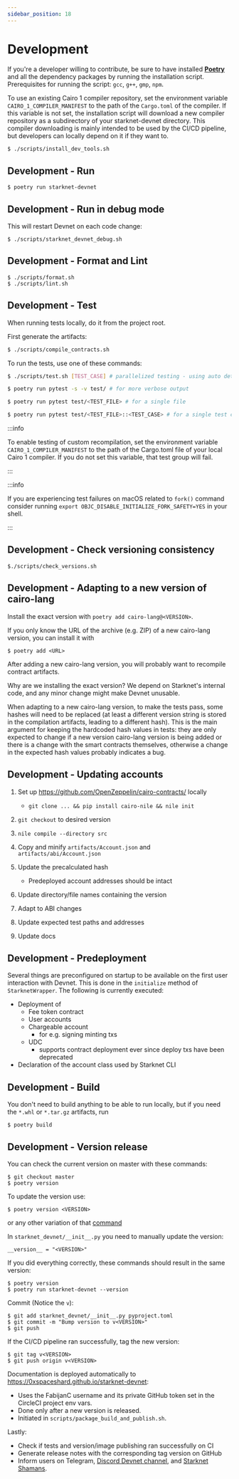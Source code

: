 ```yaml
---
sidebar_position: 18
---
```


# Development

If you're a developer willing to contribute, be sure to have installed [**Poetry**](https://pypi.org/project/poetry/) and all the dependency packages by running the installation script. Prerequisites for running the script: `gcc`, `g++`, `gmp`, `npm`.

To use an existing Cairo 1 compiler repository, set the environment variable `CAIRO_1_COMPILER_MANIFEST` to the path of the `Cargo.toml` of the compiler. If this variable is not set, the installation script will download a new compiler repository as a subdirectory of your starknet-devnet directory. This compiler downloading is mainly intended to be used by the CI/CD pipeline, but developers can locally depend on it if they want to.

```bash
$ ./scripts/install_dev_tools.sh
```

## Development - Run

```text
$ poetry run starknet-devnet
```

## Development - Run in debug mode

This will restart Devnet on each code change:

```text
$ ./scripts/starknet_devnet_debug.sh
```

## Development - Format and Lint

```text
$ ./scripts/format.sh
$ ./scripts/lint.sh
```

## Development - Test

When running tests locally, do it from the project root.

First generate the artifacts:

```bash
$ ./scripts/compile_contracts.sh
```

To run the tests, use one of these commands:

```bash
$ ./scripts/test.sh [TEST_CASE] # parallelized testing - using auto detected number of CPU cores

$ poetry run pytest -s -v test/ # for more verbose output

$ poetry run pytest test/<TEST_FILE> # for a single file

$ poetry run pytest test/<TEST_FILE>::<TEST_CASE> # for a single test case
```

:::info

To enable testing of custom recompilation, set the environment variable `CAIRO_1_COMPILER_MANIFEST` to the path of the Cargo.toml file of your local Cairo 1 compiler. If you do not set this variable, that test group will fail.

:::

:::info

If you are experiencing test failures on macOS related to `fork()` command
consider running `export OBJC_DISABLE_INITIALIZE_FORK_SAFETY=YES` in your shell.

:::

## Development - Check versioning consistency

```
$./scripts/check_versions.sh
```

## Development - Adapting to a new version of cairo-lang

Install the exact version with `poetry add cairo-lang@<VERSION>`.

If you only know the URL of the archive (e.g. ZIP) of a new cairo-lang version, you can install it with

```
$ poetry add <URL>
```

After adding a new cairo-lang version, you will probably want to recompile contract artifacts.

Why are we installing the exact version? We depend on Starknet's internal code, and any minor change might make Devnet unusable.

When adapting to a new cairo-lang version, to make the tests pass, some hashes will need to be replaced (at least a different version string is stored in the compilation artifacts, leading to a different hash). This is the main argument for keeping the hardcoded hash values in tests: they are only expected to change if a new version cairo-lang version is being added or there is a change with the smart contracts themselves, otherwise a change in the expected hash values probably indicates a bug.

## Development - Updating accounts

1. Set up https://github.com/OpenZeppelin/cairo-contracts/ locally

   - `git clone ... && pip install cairo-nile && nile init`

2. `git checkout` to desired version
3. `nile compile --directory src`
4. Copy and minify `artifacts/Account.json` and `artifacts/abi/Account.json`
5. Update the precalculated hash

   - Predeployed account addresses should be intact

6. Update directory/file names containing the version
7. Adapt to ABI changes
8. Update expected test paths and addresses
9. Update docs

## Development - Predeployment

Several things are preconfigured on startup to be available on the first user interaction with Devnet. This is done in the `initialize` method of `StarknetWrapper`. The following is currently executed:

- Deployment of
  - Fee token contract
  - User accounts
  - Chargeable account
    - for e.g. signing minting txs
  - UDC
    - supports contract deployment ever since deploy txs have been deprecated
- Declaration of the account class used by Starknet CLI

## Development - Build

You don't need to build anything to be able to run locally, but if you need the `*.whl` or `*.tar.gz` artifacts, run

```text
$ poetry build
```

## Development - Version release

You can check the current version on master with these commands:

```text
$ git checkout master
$ poetry version
```

To update the version use:

```
$ poetry version <VERSION>
```

or any other variation of that [command](https://python-poetry.org/docs/cli/#version)

In `starknet_devnet/__init__.py` you need to manually update the version:

```
__version__ = "<VERSION>"
```

If you did everything correctly, these commands should result in the same version:

```
$ poetry version
$ poetry run starknet-devnet --version
```

Commit (Notice the `v`):

```
$ git add starknet_devnet/__init__.py pyproject.toml
$ git commit -m "Bump version to v<VERSION>"
$ git push
```

If the CI/CD pipeline ran successfully, tag the new version:

```
$ git tag v<VERSION>
$ git push origin v<VERSION>
```

Documentation is deployed automatically to https://0xspaceshard.github.io/starknet-devnet:

- Uses the FabijanC username and its private GitHub token set in the CircleCI project env vars.
- Done only after a new version is released.
- Initiated in `scripts/package_build_and_publish.sh`.

Lastly:

- Check if tests and version/image publishing ran successfully on CI
- Generate release notes with the corresponding tag version on GitHub
- Inform users on Telegram, [Discord Devnet channel](https://discord.com/channels/793094838509764618/985824027950055434), and [Starknet Shamans](https://community.starknet.io/t/starknet-devnet/69).
